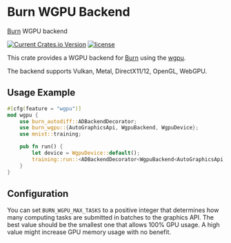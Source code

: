 # Burn WGPU Backend

[Burn](https://github.com/burn-rs/burn) WGPU backend

[![Current Crates.io Version](https://img.shields.io/crates/v/burn-wgpu.svg)](https://crates.io/crates/burn-wgpu)
[![license](https://shields.io/badge/license-MIT%2FApache--2.0-blue)](https://github.com/burn-rs/burn-wgpu/blob/master/README.md)

This crate provides a WGPU backend for [Burn](https://github.com/burn-rs/burn) using the
[wgpu](https://github.com/gfx-rs/wgpu). 

The backend supports Vulkan, Metal, DirectX11/12, OpenGL, WebGPU.

## Usage Example

```rust
#[cfg(feature = "wgpu")]
mod wgpu {
    use burn_autodiff::ADBackendDecorator;
    use burn_wgpu::{AutoGraphicsApi, WgpuBackend, WgpuDevice};
    use mnist::training;

    pub fn run() {
        let device = WgpuDevice::default();
        training::run::<ADBackendDecorator<WgpuBackend<AutoGraphicsApi, f32, i32>>>(device);
    }
}
```

## Configuration

You can set `BURN_WGPU_MAX_TASKS` to a positive integer that determines how many computing tasks are submitted in batches to the graphics API.
The best value should be the smallest one that allows 100% GPU usage.
A high value might increase GPU memory usage with no benefit.
